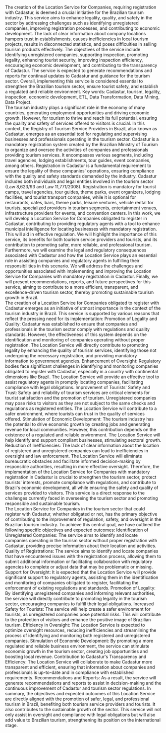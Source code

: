 The creation of the Location Service for Companies, requiring registration with Cadastur, is deemed a crucial initiative for the Brazilian tourism industry. This service aims to enhance legality, quality, and safety in the sector by addressing challenges such as identifying unregistered companies, improving registration processes, and contributing to economic development. The lack of clear information about company locations hampers trust in establishments, causes inefficiencies in local tourism projects, results in disconnected statistics, and poses difficulties in selling tourism products effectively. The objectives of the service include identifying unregistered companies, supporting inspection, promoting legality, enhancing tourist security, improving inspection efficiency, encouraging economic development, and contributing to the transparency of Cadastur. The service is expected to generate recommendations and reports for continual updates to Cadastur and guidance for the tourism sector. Overall, implementing this service is considered essential to strengthen the Brazilian tourism sector, ensure tourist safety, and establish a regulated and reliable environment.
Key words: 
Cadastur, tourism, legality, inspection, economic development, ETL,
Data Transformation, Data Mining, Data Project.
<br>
The tourism industry plays a significant role in the economy of many countries, generating employment opportunities and driving economic growth. However, for tourism to thrive and reach its full potential, ensuring the quality and safety of services offered to visitors is crucial. In this context, the Registry of Tourism Service Providers in Brazil, also known as Cadastur, emerges as an essential tool for regulating and supervising businesses and professionals operating in the tourism sector.
Cadastur is a mandatory registration system created by the Brazilian Ministry of Tourism to organize and oversee the activities of companies and professionals providing tourism services. It encompasses various segments, including travel agencies, lodging establishments, tour guides, event companies, among others. Registration in Cadastur is a fundamental requirement to ensure the legality of these companies' operations, ensuring compliance with the quality and safety standards demanded by the industry. Cadastur includes both individuals and legal entities involved in the tourism sector (Law 8,623/93 and Law 11,771/2008). Registration is mandatory for tourist camps, travel agencies, tour guides, theme parks, event organizers, lodging facilities, and tourist transport companies, while it is optional for restaurants, cafes, bars, theme parks, leisure ventures, vehicle rental for tourists, specialized providers in tourism segments, entertainment venues, infrastructure providers for events, and convention centers.
In this work, we will develop a Location Service for Companies obligated to register in Cadastur, contributing to providing regulatory agents with a tool to enhance municipal intelligence for locating businesses with mandatory registration. This will aid in effective regulation. We will highlight the importance of this service, its benefits for both tourism service providers and tourists, and its contribution to promoting safer, more reliable, and professional tourism.
Furthermore, we will examine the legal and regulatory consequences associated with Cadastur and how the Location Service plays an essential role in assisting companies and regulatory agents in fulfilling their responsibilities in this scenario. We will address the challenges and opportunities associated with implementing and improving the Location Service for Companies with mandatory registration in Cadastur. Finally, we will present recommendations, reports, and future perspectives for this service, aiming to contribute to a more efficient, transparent, and excellence-driven tourism sector, thereby promoting sustainable tourism growth in Brazil.
<br>
The creation of a Location Service for Companies obligated to register with Cadastur emerges as an initiative of utmost importance in the context of the tourism industry in Brazil. This service is supported by various reasons that reflect the pressing need for its implementation:
Promotion of Legality and Quality: Cadastur was established to ensure that companies and professionals in the tourism sector comply with regulations and quality standards. However, the effectiveness of this system depends on the identification and monitoring of companies operating without proper registration. The Location Service will directly contribute to promoting legality by enhancing the quality of tourism services, identifying those not undergoing the necessary registration, and providing mandatory information to government agencies.
Enhancement of Oversight: Regulatory bodies face significant challenges in identifying and monitoring companies obligated to register with Cadastur, especially in a country with continental dimensions like Brazil. The Location Service will provide an effective tool to assist regulatory agents in promptly locating companies, facilitating compliance with legal obligations.
Improvement of Tourists' Safety and Trust: Safety and reliability of tourism services are critical elements for tourist satisfaction and the promotion of tourism. Unregistered companies may pose risks to visitors as they are not subject to the same checks and regulations as registered entities. The Location Service will contribute to a safer environment, where tourists can trust in the quality of services offered.
Stimulation of Economic Development: The tourism industry has the potential to drive economic growth by creating jobs and generating revenue for local communities. However, this contribution depends on the existence of a regulated and reliable environment. The Location Service will help identify and support compliant businesses, stimulating sectoral growth.
Reduction of Inefficiencies: The lack of clear information about the location of registered and unregistered companies can lead to inefficiencies in oversight and law enforcement. The Location Service will eliminate bureaucratic obstacles and facilitate informed decision-making by responsible authorities, resulting in more effective oversight.
Therefore, the implementation of the Location Service for Companies with mandatory registration in Cadastur is crucial to strengthen the tourism sector, protect tourists' interests, promote compliance with regulations, and contribute to Brazil's economic development, all while ensuring the safety and quality of services provided to visitors. This service is a direct response to the challenges currently faced in overseeing the tourism sector and promoting responsible and sustainable tourism.
<br>
The Location Service for Companies in the tourism sector that could register with Cadastur, whether obligated or not, has the primary objective of contributing to the improvement of regulation, safety, and oversight in the Brazilian tourism industry. To achieve this central goal, we have outlined the following specific objectives and expected outcomes:
Identification of Unregistered Companies: The service aims to identify and locate companies operating in the tourism sector without proper registration with Cadastur, providing precise information about their location and activities.
Quality of Registrations: The service aims to identify and locate companies that have encountered issues with the registration process, allowing them to submit additional information or facilitating collaboration with regulatory agencies to complete or adjust data that may be problematic or missing.
Support for Oversight: It is expected that the Location Service will provide significant support to regulatory agents, assisting them in the identification and monitoring of companies obligated to register, facilitating the enforcement of existing regulations and standards.
Promotion of Legality: By identifying unregistered companies and informing relevant authorities, the service will directly contribute to promoting legality in the tourism sector, encouraging companies to fulfill their legal obligations.
Increased Safety for Tourists: The service will help create a safer environment for tourists, as unregistered companies pose potential risks. This will contribute to the protection of visitors and enhance the positive image of Brazilian tourism.
Efficiency in Oversight: The Location Service is expected to optimize oversight resources, reducing inefficiencies and streamlining the process of identifying and monitoring both registered and unregistered companies.
Stimulation of Economic Development: By promoting a more regulated and reliable business environment, the service can stimulate economic growth in the tourism sector, creating job opportunities and boosting local revenue.
Contribution to Cadastur's Transparency and Efficiency: The Location Service will collaborate to make Cadastur more transparent and efficient, ensuring that information about companies and professionals is up-to-date and in compliance with established requirements.
Recommendations and Reports: As a result, the service will generate recommendations and reports to assist in decision-making and the continuous improvement of Cadastur and tourism sector regulations.
In summary, the objectives and expected outcomes of this Location Service are directly aligned with the promotion of safer, legal, and professional tourism in Brazil, benefiting both tourism service providers and tourists. It also contributes to the sustainable growth of the sector. This service will not only assist in oversight and compliance with legal obligations but will also add value to Brazilian tourism, strengthening its position on the international stage.

<br>
